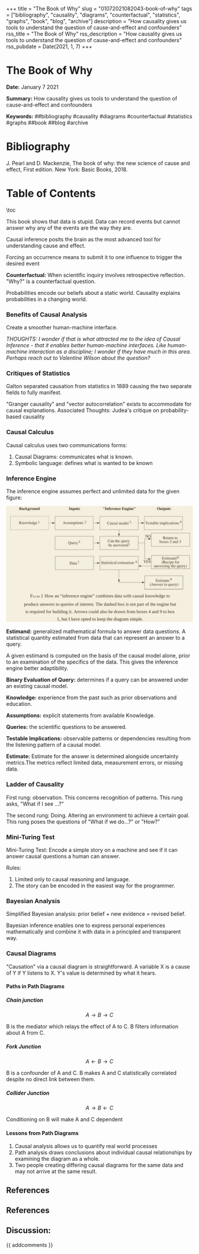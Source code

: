 +++
title = "The Book of Why"
slug = "01072021082043-book-of-why"
tags = ["bibliography", "causality", "diagrams", "counterfactual", "statistics", "graphs", "book", "blog", "archive"]
description = "How causality gives us tools to understand the question of cause-and-effect and confounders"
rss_title = "The Book of Why"
rss_description = "How causality gives us tools to understand the question of cause-and-effect and confounders"
rss_pubdate = Date(2021, 1, 7)
+++



The Book of Why
=========

**Date:** January 7 2021

**Summary:** How causality gives us tools to understand the question of cause-and-effect and confounders

**Keywords:** ##bibliography #causality #diagrams #counterfactual #statistics #graphs ##book ##blog #archive

Bibliography
==========

J. Pearl and D. Mackenzie, The book of why: the new science of cause and effect, First edition. New York: Basic Books, 2018.

Table of Contents
=========

\toc

This book shows that data is stupid. Data can record events but cannot answer why any of the events are the way they are.

Causal inference posits the brain as the most advanced tool for understanding cause and effect.

Forcing an occurrence means to submit it to one influence to trigger the desired event

**Counterfactual:** When scientific inquiry involves retrospective reflection. "Why?" is a counterfactual question.

Probabilities encode our beliefs about a static world. Causality explains probabilities in a changing world.

### Benefits of Causal Analysis

Create a smoother human-machine interface.

*THOUGHTS: I wonder if that is what attracted me to the idea of Causal Inference - that it enables better human-machine interfaces. Like human-machine interaction as a discipline; I wonder if they have much in this area. Perhaps reach out to Valentine Wilson about the question?*

### Critiques of Statistics

Galton separated causation from statistics in 1889 causing the two separate fields to fully manifest.

"Granger causality" and "vector autocorrelation" exists to accommodate for causal explanations. Associated Thoughts: Judea's critique on probability-based causality

### Causal Calculus

Causal calculus uses two communications forms: 

1. Causal Diagrams: communicates what is known.
2. Symbolic language: defines what is wanted to be known

### Inference Engine

The inference engine assumes perfect and unlimited data for the given figure:

![](../assets/01082021030619-inference-engine.png)

**Estimand:** generalized mathematical formula to answer data questions. A statistical quantity estimated from data that can represent an answer to a query.

A given estimand is computed on the basis of the causal model alone, prior to an examination of the specifics of the data. This gives the inference engine better adaptibility.

**Binary Evaluation of Query:** determines if a query can be answered under an existing causal model.

**Knowledge:** experience from the past such as prior observations and education.

**Assumptions:** explicit statements from available Knowledge.

**Queries:** the scientific questions to be answered.

**Testable Implications:** observable patterns or dependencies resulting from the listening pattern of a causal model.

**Estimate:** Estimate for the answer is determined alongside uncertainty metrics.The metrics reflect limited data, measurement errors, or missing data.

### Ladder of Causality

First rung: observation. This concerns recognition of patterns. This rung asks, "What if I see ...?"

The second rung: Doing. Altering an environment to achieve a certain goal. This rung poses the questions of "What if we do...?" or "How?"

### Mini-Turing Test

Mini-Turing Test: Encode a simple story on a machine and see if it can answer causal questions a human can answer.

Rules:

1. Limited only to causal reasoning and language.
2. The story can be encoded in the easiest way for the programmer.

### Bayesian Analysis

Simplified Bayesian analysis: prior belief + new evidence = revised belief.

Bayesian inference enables one to express personal experiences mathematically and combine it with data in a principled and transparent way.

### Causal Diagrams

"Causation" via a causal diagram is straightforward. A variable X is a cause of Y if Y listens to X. Y's value is determined by what it hears.

#### Paths in Path Diagrams

##### Chain junction

$$
A \rightarrow B \rightarrow C
$$

B is the mediator which relays the effect of A to C. B filters information about A from C.

##### Fork Junction

$$
A \leftarrow B \rightarrow C
$$

B is a confounder of A and C. B makes A and C statistically correlated despite no direct link between them.

##### Collider Junction

$$
A \rightarrow B \leftarrow C
$$

Conditioning on B will make A and C dependent

#### Lessons from Path Diagrams

1. Causal analysis allows us to quantify real world processes
2. Path analysis draws conclusions about individual causal relationships by examining the diagram as a whole.
3. Two people creating differing causal diagrams for the same data and may not arrive at the same result.

## References

## References
## Discussion: 

{{ addcomments }}
